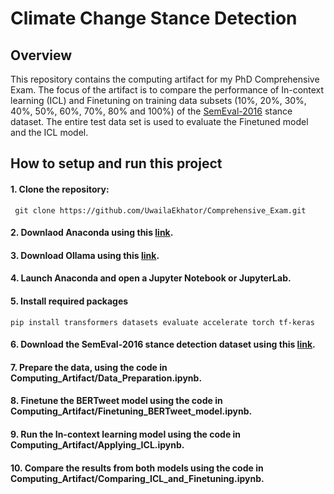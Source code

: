 # Climate Change Stance Detection


## Overview
This repository contains the computing artifact for my PhD Comprehensive Exam. The focus of the artifact is to compare the performance of In-context learning (ICL) and Finetuning on training data subsets (10%, 20%, 30%, 40%, 50%, 60%, 70%, 80% and 100%) of the [SemEval-2016](https://www.saifmohammad.com/WebPages/StanceDataset.htm) stance dataset. The entire test data set is used to evaluate the Finetuned model and the ICL model.


## How to setup and run this project
#### 1. Clone the repository:
   ```
    git clone https://github.com/UwailaEkhator/Comprehensive_Exam.git
   ```

#### 2. Downlaod Anaconda using this [link](https://www.anaconda.com/download).

#### 3. Download Ollama using this [link](https://github.com/ollama/ollama).

#### 4. Launch Anaconda and open a Jupyter Notebook or JupyterLab.

#### 5. Install required packages
   ```
   pip install transformers datasets evaluate accelerate torch tf-keras
   ```
#### 6. Download the SemEval-2016 stance detection dataset using this [link](https://www.saifmohammad.com/WebPages/StanceDataset.htm).

#### 7. Prepare the data, using the code in Computing_Artifact/Data_Preparation.ipynb.

#### 8. Finetune the BERTweet model using the code in Computing_Artifact/Finetuning_BERTweet_model.ipynb.

#### 9. Run the In-context learning model using the code in Computing_Artifact/Applying_ICL.ipynb.

#### 10. Compare the results from both models using the code in Computing_Artifact/Comparing_ICL_and_Finetuning.ipynb.



